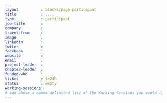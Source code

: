 ```yaml
---
layout          : blocks/page-participant
title           : ....
type            : participant
job-title       :
company         :
travel-from     :
image           :
linkedin        :
twiter          :
facebook        :
website         :
email           :
project-leader  :
chapter-leader  :
funded-who      :
ticket          : 5x24h
status          : empty
working-sessions:
# add above a comma delimited list of the Working Sessions you would like to attend (use the session's title)
---
```


<!-- put more details about participant here -->
